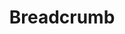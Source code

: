 ---
layout: pattern
categories: [patterns, breadcrumb]
title: Breadcrumb
type: [sub-nav-item]
permalink: /patterns/breadcrumb/
overview: A breadcrumb bar shows the location of the current page in the site structure.. 
description: |
   A breadcrumb bar shows the location of the current page in the site structure. It's a path from the current page back to the home page, showing each level of organization in-between. Breadcrumbs allow a user to navigate “up” to a parent section instead of “Back” to the previous page. Use breadcrumbs to help users navigate and understand the organization of your site 
    
usa-link: "https://designsystem.digital.gov/components/breadcrumb/"
specification: |
   Use the default responsive breadcrumb. 
    - The current page of the breadcrumb is not clickable
    - Parent/Grandparent OnClick, system displays target page in current window. 
breadcrumbWrapping: 
### options:
    ### true
    ### false/leave blank
#spec:
yml: |
  
  breadcrumbWrapping: true
  ### options:
    ### true
    ### false/leave blank

jekyll: |

  "{% include patterns/breadcrumb/breadcrumb.md %}"

### Paths to view design and code... 
## designimg: can be used to show an image of the design until a coded version can be created. The htmlpath & csspath should be located in the pattens folder. Read more about creating coded components in /docs/creating-patterns 
# designimg: 
htmlpath: patterns/breadcrumb/breadcrumb.md
csspath: patterns/breadcrumb/index.scss
---